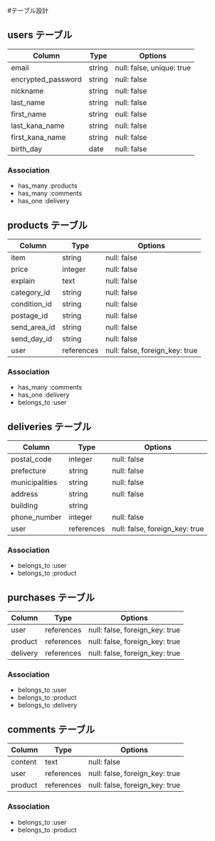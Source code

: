 #テーブル設計

## users テーブル

| Column             | Type    | Options                   |
|------------------- | ------- | ------------------------- |
| email              | string  | null: false, unique: true |
| encrypted_password | string  | null: false               |
| nickname           | string  | null: false               |
| last_name          | string  | null: false               |
| first_name         | string  | null: false               |
| last_kana_name     | string  | null: false               |
| first_kana_name    | string  | null: false               |
| birth_day          | date    | null: false               |

### Association

- has_many :products
- has_many :comments
- has_one :delivery 

## products テーブル

| Column       | Type       | Options                        |
| ------------ | ---------- | ------------------------------ |
| item         | string     | null: false                    |
| price        | integer    | null: false                    |
| explain      | text       | null: false                    |
| category_id  | string     | null: false                    |
| condition_id | string     | null: false                    |
| postage_id   | string     | null: false                    |
| send_area_id | string     | null: false                    |
| send_day_id  | string     | null: false                    |
| user         | references | null: false, foreign_key: true |

### Association

- has_many :comments
- has_one :delivery
- belongs_to :user

## deliveries テーブル

| Column         | Type       | Options                        |
| -------------- | ---------- | ------------------------------ |
| postal_code    | integer    | null: false                    |
| prefecture     | string     | null: false                    |
| municipalities | string     | null: false                    |
| address        | string     | null: false                    |
| building       | string     |                                |
| phone_number   | integer    | null: false                    |
| user           | references | null: false, foreign_key: true |

### Association

- belongs_to :user
- belongs_to :product

## purchases テーブル

| Column   | Type       | Options                        |
| -------- | ---------- | ------------------------------ |
| user     | references | null: false, foreign_key: true |
| product  | references | null: false, foreign_key: true |
| delivery | references | null: false, foreign_key: true |

### Association

- belongs_to :user
- belongs_to :product
- belongs_to :delivery

## comments テーブル

| Column  | Type       | Options                        |
| ------- | ---------- | ------------------------------ |
| content | text       | null: false                    |
| user    | references | null: false, foreign_key: true |
| product | references | null: false, foreign_key: true |

### Association

- belongs_to :user
- belongs_to :product